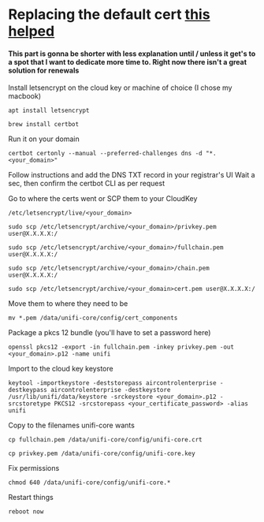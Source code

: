 # Replacing the default cert [this helped](https://community.ui.com/questions/Installing-SSL-certs-on-unifi-os-Working-perfectly-2-0-24-unifi-os-easy-way/9c80139d-62b7-419c-896f-f016f2f3cf82)

#### This part is gonna be shorter with less explanation until / unless it get's to a spot that I want to dedicate more time to. Right now there isn't a great solution for renewals

Install letsencrypt on the cloud key or machine of choice (I chose my macbook)

`apt install letsencrypt`

`brew install certbot`


Run it on your domain

`certbot certonly --manual --preferred-challenges dns -d "*.<your_domain>"`


Follow instructions and add the DNS TXT record in your registrar's UI
Wait a sec, then confirm the certbot CLI as per request


Go to where the certs went or SCP them to your CloudKey

`/etc/letsencrypt/live/<your_domain>`

`sudo scp /etc/letsencrypt/archive/<your_domain>/privkey.pem user@X.X.X.X:/`

`sudo scp /etc/letsencrypt/archive/<your_domain>/fullchain.pem user@X.X.X.X:/`

`sudo scp /etc/letsencrypt/archive/<your_domain>/chain.pem user@X.X.X.X:/`

`sudo scp /etc/letsencrypt/archive/<your_domain>cert.pem user@X.X.X.X:/`


Move them to where they need to be

`mv *.pem /data/unifi-core/config/cert_components`


Package a pkcs 12 bundle (you'll have to set a password here)

`openssl pkcs12 -export -in fullchain.pem -inkey privkey.pem -out <your_domain>.p12 -name unifi`


Import to the cloud key keystore

`keytool -importkeystore -deststorepass aircontrolenterprise -destkeypass aircontrolenterprise -destkeystore /usr/lib/unifi/data/keystore -srckeystore <your_domain>.p12 -srcstoretype PKCS12 -srcstorepass <your_certificate_password> -alias unifi`


Copy to the filenames unifi-core wants

`cp fullchain.pem /data/unifi-core/config/unifi-core.crt`

`cp privkey.pem /data/unifi-core/config/unifi-core.key`


Fix permissions

`chmod 640 /data/unifi-core/config/unifi-core.*`

Restart things

`reboot now`

